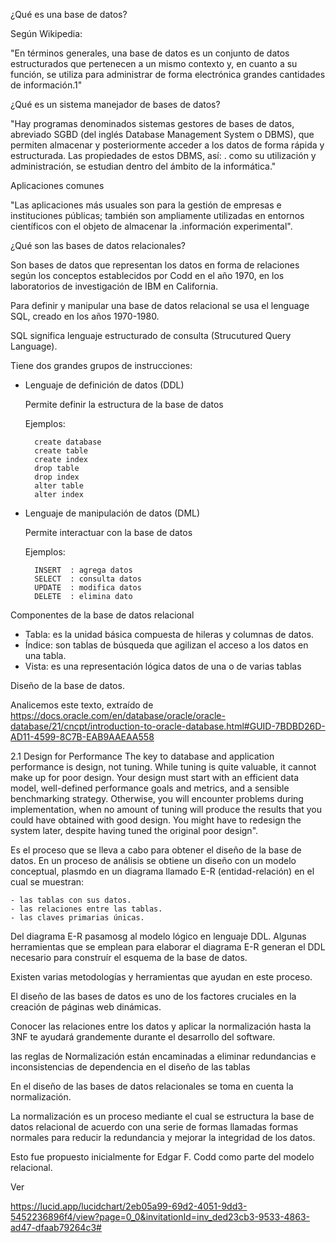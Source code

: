 ¿Qué es una base de datos? 

Según Wikipedia: 

"En términos generales, una base de datos es un conjunto de datos estructurados que pertenecen a un mismo contexto y, en cuanto a su función, se utiliza para administrar de forma electrónica grandes cantidades de información.1"

¿Qué es un sistema manejador de bases de datos?

"Hay programas denominados sistemas gestores de bases de datos, abreviado SGBD (del inglés Database Management System o DBMS), que permiten almacenar y posteriormente acceder a los datos de forma rápida y estructurada. Las propiedades de estos DBMS, así: . como su utilización y administración, se estudian dentro del ámbito de la informática."

Aplicaciones comunes

"Las aplicaciones más usuales son para la gestión de empresas e instituciones públicas; también son ampliamente utilizadas en entornos científicos con el objeto de almacenar la .información experimental".

¿Qué son las bases de datos relacionales?

Son bases de datos que representan los datos en forma de relaciones según los conceptos establecidos por Codd en el año 1970, en los laboratorios de investigación de IBM en California.

Para definir y manipular una base de datos relacional se usa el lenguage SQL, creado en los años 1970-1980.

SQL significa lenguaje estructurado de consulta (Strucutured Query Language).

Tiene dos grandes grupos de instrucciones:

- Lenguaje de definición de datos (DDL)

    Permite definir la estructura de la base de datos

    Ejemplos:

        create database
        create table
        create index
        drop table
        drop index
        alter table
        alter index

- Lenguaje de manipulación de datos (DML)

    Permite interactuar con la base de datos

    Ejemplos:

        INSERT  : agrega datos 
        SELECT  : consulta datos
        UPDATE  : modifica datos
        DELETE  : elimina dato   

Componentes de la base de datos relacional

- Tabla:  es la unidad básica compuesta de hileras y columnas de datos.
- Índice: son tablas de búsqueda que agilizan el acceso a los datos en una tabla.
- Vista:  es una representación lógica datos de una o de varias tablas 
 
Diseño de la base  de datos.

Analicemos este texto, extraído de https://docs.oracle.com/en/database/oracle/oracle-database/21/cncpt/introduction-to-oracle-database.html#GUID-7BDBD26D-AD11-4599-8C7B-EAB9AAEAA558

2.1 Design for Performance
The key to database and application performance is design, not tuning. While tuning is quite valuable, it cannot make up for poor design. 
Your design must start with an efficient data model, well-defined performance goals and metrics, and a sensible benchmarking strategy.
Otherwise, you will encounter problems during implementation, when no amount of tuning will produce the results that you could have obtained with good design.
You might have to redesign the system later, despite having tuned the original poor design".


Es el proceso que se lleva a cabo para obtener el diseño de la base de datos.
En un proceso de análisis se obtiene un diseño con un  modelo conceptual, plasmdo en un diagrama llamado E-R (entidad-relación) en el cual se muestran:

    - las tablas con sus datos.
    - las relaciones entre las tablas.
    - las claves primarias únicas.     
    
Del diagrama E-R pasamosg al modelo lógico en lenguaje DDL. Algunas herramientas que se emplean para elaborar el diagrama E-R generan el DDL necesario para construír el esquema de la base de datos.

Existen varias metodologías y herramientas que ayudan en este proceso.

El diseño de las bases de datos es uno de los factores cruciales en la creación de páginas web dinámicas.

Conocer las relaciones entre los datos y aplicar la normalización hasta la 3NF te ayudará grandemente durante el desarrollo del software.

las reglas de Normalización están encaminadas a eliminar redundancias e
inconsistencias de dependencia en el diseño de las tablas

En el diseño de las bases de datos relacionales se toma en cuenta la normalización.

La normalización es un proceso mediante el cual se estructura la base de datos relacional de acuerdo con una serie de formas llamadas formas normales para reducir la redundancia y mejorar la integridad de los datos.

Esto fue propuesto inicialmente for Edgar F. Codd como parte del modelo relacional.

Ver

 https://lucid.app/lucidchart/2eb05a99-69d2-4051-9dd3-5452236896f4/view?page=0_0&invitationId=inv_ded23cb3-9533-4863-ad47-dfaab79264c3#

